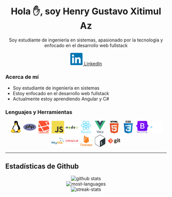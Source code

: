 <div align="center">
    <h1>
        Hola ✋, soy Henry Gustavo Xitimul Az
    </h1>
</div>

<div align="center">
    <p>
       Soy estudiante de ingeniería en sistemas, apasionado por la tecnología y enfocado en el desarrollo web fullstack 
    </p>
</div>
<div align="center">
    <a href="https://www.linkedin.com/in/henry-gustavo-xitimul-az">
    	<img alt="linkedin" src="https://raw.githubusercontent.com/devicons/devicon/1119b9f84c0290e0f0b38982099a2bd027a48bf1/icons/linkedin/linkedin-original.svg" width="40" />
    LinkedIn
    </a>
</div>

### Acerca de mí

* Soy estudiante de ingeniería en sistemas
* Estoy enfocado en el desarrollo web fullstack
* Actualmente estoy aprendiendo Angular y C#

### Lenguajes y Herramientas

<div align="center">
	<img width="40" alt="linux" src="https://raw.githubusercontent.com/devicons/devicon/1119b9f84c0290e0f0b38982099a2bd027a48bf1/icons/linux/linux-original.svg" />
    <img width="40" alt="php" src="https://raw.githubusercontent.com/devicons/devicon/1119b9f84c0290e0f0b38982099a2bd027a48bf1/icons/php/php-original.svg" />
    <img width="40" alt="laravel" src="https://raw.githubusercontent.com/devicons/devicon/1119b9f84c0290e0f0b38982099a2bd027a48bf1/icons/laravel/laravel-plain-wordmark.svg" />
    <img width="40" alt="javascript" src="https://raw.githubusercontent.com/devicons/devicon/1119b9f84c0290e0f0b38982099a2bd027a48bf1/icons/javascript/javascript-original.svg" />
    <img width="40" alt="nodejs" src="https://raw.githubusercontent.com/devicons/devicon/1119b9f84c0290e0f0b38982099a2bd027a48bf1/icons/nodejs/nodejs-original-wordmark.svg" />
    <img width="40" alt="react" src="https://raw.githubusercontent.com/devicons/devicon/1119b9f84c0290e0f0b38982099a2bd027a48bf1/icons/react/react-original-wordmark.svg" />
    <img width="40" alt="vue" src="https://raw.githubusercontent.com/devicons/devicon/1119b9f84c0290e0f0b38982099a2bd027a48bf1/icons/vuejs/vuejs-original-wordmark.svg" />
    <img width="40" alt="html" src="https://raw.githubusercontent.com/devicons/devicon/1119b9f84c0290e0f0b38982099a2bd027a48bf1/icons/html5/html5-original-wordmark.svg" />
    <img width="40" alt="css" src="https://raw.githubusercontent.com/devicons/devicon/1119b9f84c0290e0f0b38982099a2bd027a48bf1/icons/css3/css3-original-wordmark.svg" />
    <img width="40" alt="bootstrap" src="https://raw.githubusercontent.com/devicons/devicon/1119b9f84c0290e0f0b38982099a2bd027a48bf1/icons/bootstrap/bootstrap-original-wordmark.svg" />
    <img width="40" alt="tailwindcss" src="https://raw.githubusercontent.com/devicons/devicon/1119b9f84c0290e0f0b38982099a2bd027a48bf1/icons/tailwindcss/tailwindcss-original-wordmark.svg" />
    <img width="40" alt="mysql" src="https://raw.githubusercontent.com/devicons/devicon/1119b9f84c0290e0f0b38982099a2bd027a48bf1/icons/mysql/mysql-original-wordmark.svg" />
    <img width="40" alt="oracle" src="https://raw.githubusercontent.com/devicons/devicon/1119b9f84c0290e0f0b38982099a2bd027a48bf1/icons/oracle/oracle-original.svg" />
    <img width="40" alt="firebase" src="https://raw.githubusercontent.com/devicons/devicon/1119b9f84c0290e0f0b38982099a2bd027a48bf1/icons/firebase/firebase-plain-wordmark.svg" />
    <img width="40" alt="bash" src="https://raw.githubusercontent.com/devicons/devicon/1119b9f84c0290e0f0b38982099a2bd027a48bf1/icons/bash/bash-original.svg" />
    <img width="40" alt="git" src="https://raw.githubusercontent.com/devicons/devicon/1119b9f84c0290e0f0b38982099a2bd027a48bf1/icons/git/git-original-wordmark.svg" />
</div>








___



## Estadísticas de Github



<div align="center">
    <img alt="github stats" src="https://github-readme-stats-nu-weld-26.vercel.app/api?username=HenryXAz&show_icons=true&theme=ayu-mirage" />
</div>





<div align="center">
    <img src="https://github-readme-stats-nu-weld-26.vercel.app/api/top-langs/?username=HenryXAz&&theme=ayu-mirage&layout=pie" alt="most-languages" />
</div>








<div align="center">
    <img alt="streak-stats" src="https://streak-stats.demolab.com?user=HenryXAz&theme=ayu-mirage" />
</div>
